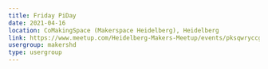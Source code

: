 ```yaml
---
title: Friday PiDay
date: 2021-04-16
location: CoMakingSpace (Makerspace Heidelberg), Heidelberg
link: https://www.meetup.com/Heidelberg-Makers-Meetup/events/pksqwryccgbvb/
usergroup: makershd
type: usergroup
---
```

